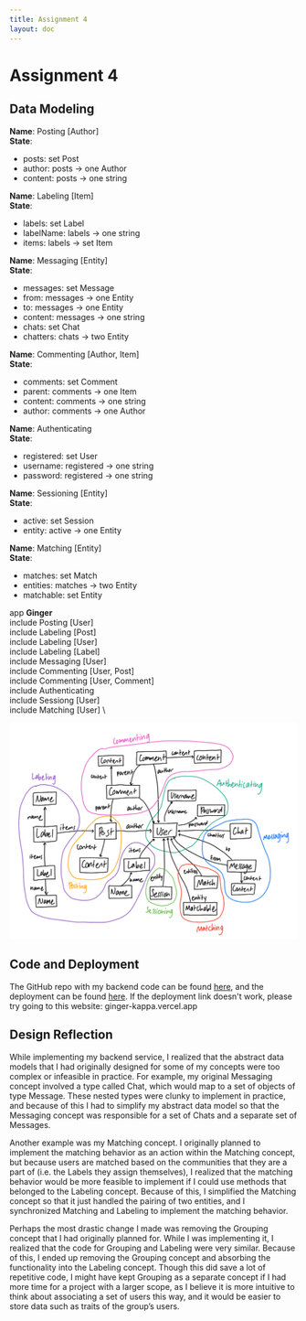 ```yaml
---
title: Assignment 4
layout: doc
---
```


# Assignment 4

## Data Modeling
**Name**: Posting [Author] \
**State**: 
* posts: set Post
* author: posts -> one Author
* content: posts -> one string


**Name**: Labeling [Item] \
**State**:
* labels: set Label
* labelName: labels -> one string
* items: labels -> set Item


**Name**: Messaging [Entity] \
**State**: 
* messages: set Message
* from: messages -> one Entity
* to: messages -> one Entity
* content: messages -> one string
* chats: set Chat
* chatters: chats -> two Entity


**Name**: Commenting [Author, Item] \
**State**: 
* comments: set Comment
* parent: comments -> one Item
* content: comments -> one string
* author: comments -> one Author


**Name**: Authenticating \
**State**:
* registered: set User
* username: registered -> one string
* password: registered -> one string


**Name**: Sessioning [Entity] \
**State**:
* active: set Session
* entity: active -> one Entity


**Name**: Matching [Entity] \
**State**:
* matches: set Match
* entities: matches -> two Entity
* matchable: set Entity


app **Ginger** \
include Posting [User] \
include Labeling [Post] \
include Labeling [User] \
include Labeling [Label] \
include Messaging [User] \
include Commenting [User, Post] \
include Commenting [User, Comment] \
include Authenticating \
include Sessiong [User] \
include Matching [User] \


![Data Diagram](/../assets/images/data_diagram.png)


## Code and Deployment
The GitHub repo with my backend code can be found [here](https://github.com/carladuong/ginger), and the deployment can be found [here](ginger-kappa.vercel.app). If the deployment link doesn't work, please try going to this website: ginger-kappa.vercel.app


## Design Reflection
While implementing my backend service, I realized that the abstract data models that I had originally designed for some of my concepts were too complex or infeasible in practice. For example, my original Messaging concept involved a type called Chat, which would map to a set of objects of type Message. These nested types were clunky to implement in practice, and because of this I had to simplify my abstract data model so that the Messaging concept was responsible for a set of Chats and a separate set of Messages. 

Another example was my Matching concept. I originally planned to implement the matching behavior as an action within the Matching concept, but because users are matched based on the communities that they are a part of (i.e. the Labels they assign themselves), I realized that the matching behavior would be more feasible to implement if I could use methods that belonged to the Labeling concept. Because of this, I simplified the Matching concept so that it just handled the pairing of two entities, and I synchronized Matching and Labeling to implement the matching behavior.

Perhaps the most drastic change I made was removing the Grouping concept that I had originally planned for. While I was implementing it, I realized that the code for Grouping and Labeling were very similar. Because of this, I ended up removing the Grouping concept and absorbing the functionality into the Labeling concept. Though this did save a lot of repetitive code, I might have kept Grouping as a separate concept if I had more time for a project with a larger scope, as I believe it is more intuitive to think about associating a set of users this way, and it would be easier to store data such as traits of the group’s users.
